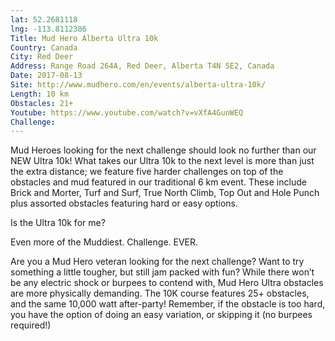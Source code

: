 ```yaml
---
lat: 52.2681118
lng: -113.8112386
Title: Mud Hero Alberta Ultra 10k
Country: Canada
City: Red Deer
Address: Range Road 264A, Red Deer, Alberta T4N 5E2, Canada
Date: 2017-08-13
Site: http://www.mudhero.com/en/events/alberta-ultra-10k/
Length: 10 km
Obstacles: 21+
Youtube: https://www.youtube.com/watch?v=vXfA4GunWEQ
Challenge:
---
```


Mud Heroes looking for the next challenge should look no further than our NEW Ultra 10k! What takes our Ultra 10k to the next level is more than just the extra distance; we feature five harder challenges on top of the obstacles and mud featured in our traditional 6 km event. These include Brick and Morter, Turf and Surf, True North Climb, Top Out and Hole Punch plus assorted obstacles featuring hard or easy options.

Is the Ultra 10k for me?

Even more of the Muddiest. Challenge. EVER.

Are you a Mud Hero veteran looking for the next challenge? Want to try something a little tougher, but still jam packed with fun? While there won’t be any electric shock or burpees to contend with, Mud Hero Ultra obstacles are more physically demanding. The 10K course features 25+ obstacles, and the same 10,000 watt after-party! Remember, if the obstacle is too hard, you have the option of doing an easy variation, or skipping it (no burpees required!)